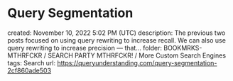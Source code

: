 # Query Segmentation

created: November 10, 2022 5:02 PM (UTC)
description: The previous two posts focused on using query rewriting to increase recall. We can also use query rewriting to increase precision — that…
folder: BOOKMRKS-MTHRFCKR / SEARCH PARTY MTHRFCKR! / More Custom Search Engines
tags: Search
url: https://queryunderstanding.com/query-segmentation-2cf860ade503